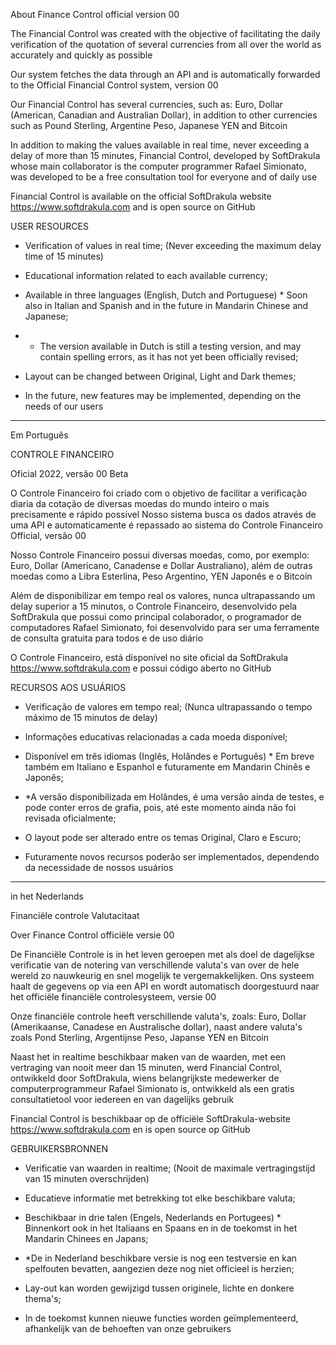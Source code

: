 About Finance Control
official version 00

The Financial Control was created with the objective of facilitating the daily verification of the quotation of several currencies from all over the world as accurately and quickly as possible

Our system fetches the data through an API and is automatically forwarded to the Official Financial Control system, version 00

Our Financial Control has several currencies, such as: Euro, Dollar (American, Canadian and Australian Dollar), in addition to other currencies such as Pound Sterling, Argentine Peso, Japanese YEN and Bitcoin

In addition to making the values ​​available in real time, never exceeding a delay of more than 15 minutes, Financial Control, developed by SoftDrakula whose main collaborator is the computer programmer Rafael Simionato, was developed to be a free consultation tool for everyone and of daily use

Financial Control is available on the official SoftDrakula website https://www.softdrakula.com and is open source on GitHub

USER RESOURCES
- Verification of values ​​in real time;
(Never exceeding the maximum delay time of 15 minutes)
- Educational information related to each available currency;
- Available in three languages ​​(English, Dutch and Portuguese) * Soon also in Italian and Spanish and in the future in Mandarin Chinese and Japanese;
- * The version available in Dutch is still a testing version, and may contain spelling errors, as it has not yet been officially revised;
- Layout can be changed between Original, Light and Dark themes;

- In the future, new features may be implemented, depending on the needs of our users

----------

Em Português 

CONTROLE FINANCEIRO

Oficial 2022, versão 00 Beta


O Controle Financeiro foi criado com o objetivo de facilitar a verificação diaria da cotação de diversas moedas do mundo inteiro o mais precisamente e rápido possível Nosso sistema busca os dados através de uma API e automaticamente é repassado ao sistema do Controle Financeiro Official, versão 00

Nosso Controle Financeiro possui diversas moedas, como, por exemplo: Euro, Dollar (Americano, Canadense e Dollar Australiano), além de outras moedas como a Libra Esterlina, Peso Argentino, YEN Japonês e o Bitcoin

Além de disponibilizar em tempo real os valores, nunca ultrapassando um delay superior a 15 minutos, o Controle Financeiro, desenvolvido pela SoftDrakula que possui como principal colaborador, o programador de computadores Rafael Simionato, foi desenvolvido para ser uma ferramente de consulta gratuita para todos e de uso diário

O Controle Financeiro, está disponível no site oficial da SoftDrakula https://www.softdrakula.com e possui código aberto no GitHub

RECURSOS AOS USUÁRIOS

- Verificação de valores em tempo real;
(Nunca ultrapassando o tempo máximo de 15 minutos de delay)

- Informações educativas relacionadas a cada moeda disponível;

- Disponível em três idiomas (Inglês, Holândes e Português) * Em breve também em Italiano e Espanhol e futuramente em Mandarin Chinês e Japonês;
- *A versão disponibilizada em Holândes, é uma versão ainda de testes, e pode conter erros de grafia, pois, até este momento ainda não foi revisada oficialmente;
- O layout pode ser alterado entre os temas Original, Claro e Escuro;

- Futuramente novos recursos poderão ser implementados, dependendo da necessidade de nossos usuários


----------


in het Nederlands


Financiële controle Valutacitaat

Over Finance Control officiële versie 00

De Financiële Controle is in het leven geroepen met als doel de dagelijkse verificatie van de notering van verschillende valuta's van over de hele wereld zo nauwkeurig en snel mogelijk te vergemakkelijken. Ons systeem haalt de gegevens op via een API en wordt automatisch doorgestuurd naar het officiële financiële controlesysteem, versie 00

Onze financiële controle heeft verschillende valuta's, zoals: Euro, Dollar (Amerikaanse, Canadese en Australische dollar), naast andere valuta's zoals Pond Sterling, Argentijnse Peso, Japanse YEN en Bitcoin

Naast het in realtime beschikbaar maken van de waarden, met een vertraging van nooit meer dan 15 minuten, werd Financial Control, ontwikkeld door SoftDrakula, wiens belangrijkste medewerker de computerprogrammeur Rafael Simionato is, ontwikkeld als een gratis consultatietool voor iedereen en van dagelijks gebruik

Financial Control is beschikbaar op de officiële SoftDrakula-website https://www.softdrakula.com en is open source op GitHub

GEBRUIKERSBRONNEN

- Verificatie van waarden in realtime;
(Nooit de maximale vertragingstijd van 15 minuten overschrijden)
- Educatieve informatie met betrekking tot elke beschikbare valuta;
- Beschikbaar in drie talen (Engels, Nederlands en Portugees) * Binnenkort ook in het Italiaans en Spaans en in de toekomst in het Mandarin Chinees en Japans;
- *De in Nederland beschikbare versie is nog een testversie en kan spelfouten bevatten, aangezien deze nog niet officieel is herzien;
- Lay-out kan worden gewijzigd tussen originele, lichte en donkere thema's;

- In de toekomst kunnen nieuwe functies worden geïmplementeerd, afhankelijk van de behoeften van onze gebruikers
